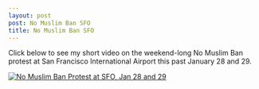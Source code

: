 ```yaml
---
layout: post
post: No Muslim Ban SFO
title: No Muslim Ban SFO
---
```


Click below to see my short video on the weekend-long No Muslim Ban protest at San Francisco International Airport this past January 28 and 29.

[![No Muslim Ban Protest at SFO, Jan 28 and 29](http://img.youtube.com/vi/0MXZ2GWC6ZY/0.jpg)](http://www.youtube.com/watch?v=0MXZ2GWC6ZY "No Muslim Ban Protest at SFO, Jan 28 and 29")